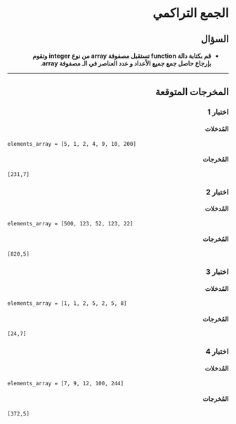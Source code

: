 # <div dir="rtl">الجمع التراكمي</div>

## <div dir="rtl">السؤال</div>

<ul dir="rtl">
<li>
<b>
قم بكتابة دالة function تستقبل مصفوفة array من نوع integer وتقوم بإرجاع حاصل جمع جميع الأعداد و عدد العناصر في الـ مصفوفة array.
</b>
</li>
</ul>

---

## <div dir="rtl">المخرجات المتوقعة</div>

### <div dir="rtl">اختبار 1</div>

#### <div dir="rtl">المُدخلات</div>

```text
elements_array = [5, 1, 2, 4, 9, 10, 200]
```

#### <div dir="rtl">المُخرجات</div>

```text
[231,7]
```

### <div dir="rtl">اختبار 2</div>

#### <div dir="rtl">المُدخلات</div>

```text
elements_array = [500, 123, 52, 123, 22]
```

#### <div dir="rtl">المُخرجات</div>

```text
[820,5]
```

### <div dir="rtl">اختبار 3</div>

#### <div dir="rtl">المُدخلات</div>

```text
elements_array = [1, 1, 2, 5, 2, 5, 8]
```

#### <div dir="rtl">المُخرجات</div>

```text
[24,7]
```

### <div dir="rtl">اختبار 4</div>

#### <div dir="rtl">المُدخلات</div>

```text
elements_array = [7, 9, 12, 100, 244]
```

#### <div dir="rtl">المُخرجات</div>

```text
[372,5]
```